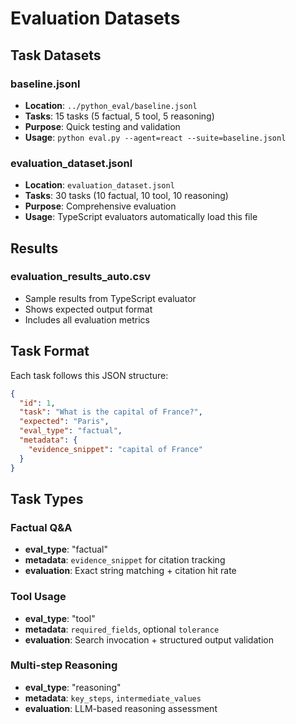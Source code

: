 # Evaluation Datasets

## Task Datasets

### baseline.jsonl
- **Location**: `../python_eval/baseline.jsonl`
- **Tasks**: 15 tasks (5 factual, 5 tool, 5 reasoning)
- **Purpose**: Quick testing and validation
- **Usage**: `python eval.py --agent=react --suite=baseline.jsonl`

### evaluation_dataset.jsonl
- **Location**: `evaluation_dataset.jsonl`
- **Tasks**: 30 tasks (10 factual, 10 tool, 10 reasoning)
- **Purpose**: Comprehensive evaluation
- **Usage**: TypeScript evaluators automatically load this file

## Results

### evaluation_results_auto.csv
- Sample results from TypeScript evaluator
- Shows expected output format
- Includes all evaluation metrics

## Task Format

Each task follows this JSON structure:
```json
{
  "id": 1,
  "task": "What is the capital of France?",
  "expected": "Paris",
  "eval_type": "factual",
  "metadata": {
    "evidence_snippet": "capital of France"
  }
}
```

## Task Types

### Factual Q&A
- **eval_type**: "factual"
- **metadata**: `evidence_snippet` for citation tracking
- **evaluation**: Exact string matching + citation hit rate

### Tool Usage
- **eval_type**: "tool"
- **metadata**: `required_fields`, optional `tolerance`
- **evaluation**: Search invocation + structured output validation

### Multi-step Reasoning
- **eval_type**: "reasoning"
- **metadata**: `key_steps`, `intermediate_values`
- **evaluation**: LLM-based reasoning assessment
